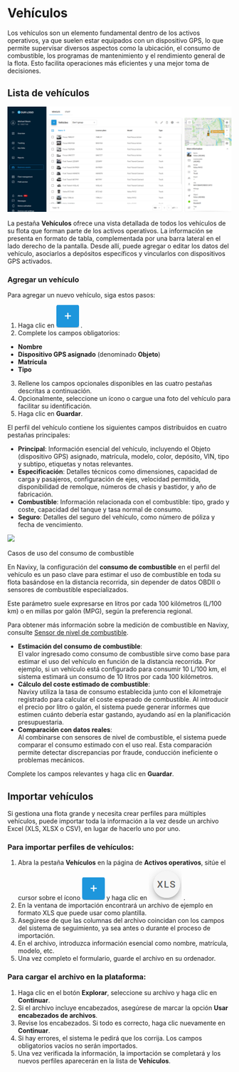 # Vehículos

Los vehículos son un elemento fundamental dentro de los activos operativos, ya que suelen estar equipados con un dispositivo GPS, lo que permite supervisar diversos aspectos como la ubicación, el consumo de combustible, los programas de mantenimiento y el rendimiento general de la flota. Esto facilita operaciones más eficientes y una mejor toma de decisiones.

## Lista de vehículos

![Lista de vehículos](attachments/Untitled-20250506-122527.png)

La pestaña **Vehículos** ofrece una vista detallada de todos los vehículos de su flota que forman parte de los activos operativos. La información se presenta en formato de tabla, complementada por una barra lateral en el lado derecho de la pantalla. Desde allí, puede agregar o editar los datos del vehículo, asociarlos a depósitos específicos y vincularlos con dispositivos GPS activados.

### Agregar un vehículo

Para agregar un nuevo vehículo, siga estos pasos:

1. Haga clic en ![Plus](attachments/image-20250325-150554.png) .
2. Complete los campos obligatorios:

* **Nombre**
* **Dispositivo GPS asignado** (denominado **Objeto**)
* **Matrícula**
* **Tipo**

3. Rellene los campos opcionales disponibles en las cuatro pestañas descritas a continuación.
4. Opcionalmente, seleccione un ícono o cargue una foto del vehículo para facilitar su identificación.
5. Haga clic en **Guardar**.

El perfil del vehículo contiene los siguientes campos distribuidos en cuatro pestañas principales:

* **Principal**: Información esencial del vehículo, incluyendo el Objeto (dispositivo GPS) asignado, matrícula, modelo, color, depósito, VIN, tipo y subtipo, etiquetas y notas relevantes.
* **Especificación**: Detalles técnicos como dimensiones, capacidad de carga y pasajeros, configuración de ejes, velocidad permitida, disponibilidad de remolque, números de chasis y bastidor, y año de fabricación.
* **Combustible**: Información relacionada con el combustible: tipo, grado y coste, capacidad del tanque y tasa normal de consumo.
* **Seguro**: Detalles del seguro del vehículo, como número de póliza y fecha de vencimiento.

![](https://squaregps.atlassian.net/wiki/images/icons/grey_arrow_down.png)

Casos de uso del consumo de combustible

En Navixy, la configuración del **consumo de combustible** en el perfil del vehículo es un paso clave para estimar el uso de combustible en toda su flota basándose en la distancia recorrida, sin depender de datos OBDII o sensores de combustible especializados.

Este parámetro suele expresarse en litros por cada 100 kilómetros (L/100 km) o en millas por galón (MPG), según la preferencia regional.

Para obtener más información sobre la medición de combustible en Navixy, consulte [Sensor de nivel de combustible](../../dispositivos-y-ajustes/sensores-de-vehculos/sensores-de-vehculos/sensor-de-medicin/sensor-de-nivel-de-combustible.md).

* **Estimación del consumo de combustible**:\
  El valor ingresado como consumo de combustible sirve como base para estimar el uso del vehículo en función de la distancia recorrida. Por ejemplo, si un vehículo está configurado para consumir 10 L/100 km, el sistema estimará un consumo de 10 litros por cada 100 kilómetros.
* **Cálculo del coste estimado de combustible**:\
  Navixy utiliza la tasa de consumo establecida junto con el kilometraje registrado para calcular el coste esperado de combustible. Al introducir el precio por litro o galón, el sistema puede generar informes que estimen cuánto debería estar gastando, ayudando así en la planificación presupuestaria.
* **Comparación con datos reales**:\
  Al combinarse con sensores de nivel de combustible, el sistema puede comparar el consumo estimado con el uso real. Esta comparación permite detectar discrepancias por fraude, conducción ineficiente o problemas mecánicos.

Complete los campos relevantes y haga clic en **Guardar**.

## Importar vehículos

Si gestiona una flota grande y necesita crear perfiles para múltiples vehículos, puede importar toda la información a la vez desde un archivo Excel (XLS, XLSX o CSV), en lugar de hacerlo uno por uno.

### Para importar perfiles de vehículos:

1. Abra la pestaña **Vehículos** en la página de **Activos operativos**, sitúe el cursor sobre el ícono ![Plus](attachments/image-20250325-150554.png) y haga clic en ![XLS](attachments/icon_xls.png) .
2. En la ventana de importación encontrará un archivo de ejemplo en formato XLS que puede usar como plantilla.
3. Asegúrese de que las columnas del archivo coincidan con los campos del sistema de seguimiento, ya sea antes o durante el proceso de importación.
4. En el archivo, introduzca información esencial como nombre, matrícula, modelo, etc.
5. Una vez completo el formulario, guarde el archivo en su ordenador.

### Para cargar el archivo en la plataforma:

1. Haga clic en el botón **Explorar**, seleccione su archivo y haga clic en **Continuar**.
2. Si el archivo incluye encabezados, asegúrese de marcar la opción **Usar encabezados de archivos**.
3. Revise los encabezados. Si todo es correcto, haga clic nuevamente en **Continuar**.
4. Si hay errores, el sistema le pedirá que los corrija. Los campos obligatorios vacíos no serán importados.
5. Una vez verificada la información, la importación se completará y los nuevos perfiles aparecerán en la lista de **Vehículos**.
